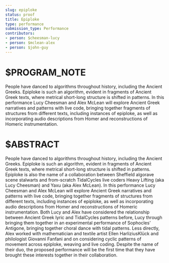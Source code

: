 ```yaml
---
slug: epiploke
status: proof
title: Epiploke
type: performance
submission_type: Performance
contributors:
- person: $cheesman-lucy
- person: $mclean-alex
- person: $john-guy
---
```


# $PROGRAM_NOTE

People have danced to algorithms throughout history, including the Ancient Greeks. Epiploke is such an algorithm, evident in fragments of Ancient Greek texts, where metrical short-long structure is shifted in patterns. In
this performance Lucy Cheesman and Alex McLean will explore Ancient Greek narratives and patterns with live
code, bringing together fragments of structures from different texts, including instances of epiploke, as well as
incorporating audio descriptions from Homer and reconstructions of Homeric instrumentation.

# $ABSTRACT

People have danced to algorithms throughout history, including the Ancient Greeks. Epiploke is such an algorithm, evident in fragments of Ancient Greek texts, where metrical short-long structure is shifted in patterns.
Epiploke is also the name of a collaboration between Sheffield algorave scene stalwarts and from-scratch TidalCycles live coders Heavy Lifting (aka Lucy Cheesman) and Yaxu (aka Alex McLean).
In this performance Lucy Cheesman and Alex McLean will explore Ancient Greek narratives and patterns with
live code, bringing together fragments of structures from different texts, including instances of epiploke, as well
as incorporating audio descriptions from Homer and reconstructions of Homeric instrumentation.
Both Lucy and Alex have considered the relationship between Ancient Greek lyric and TidalCycles patterns before,
Lucy through bringing them together in an experimental performance of Sophocles’ Antigone, bringing together
choral dance with tidal patterns. Less directly, Alex worked with mathematician and textile artist Ellen HarliziusKlück and philologist Giovanni Fanfani and on considering cyclic patterns of movement across epiploke, weaving
and live coding. Despite the name of their duo, the proposed performance will be the first time that they have
brought these interests together in their collaboration.
